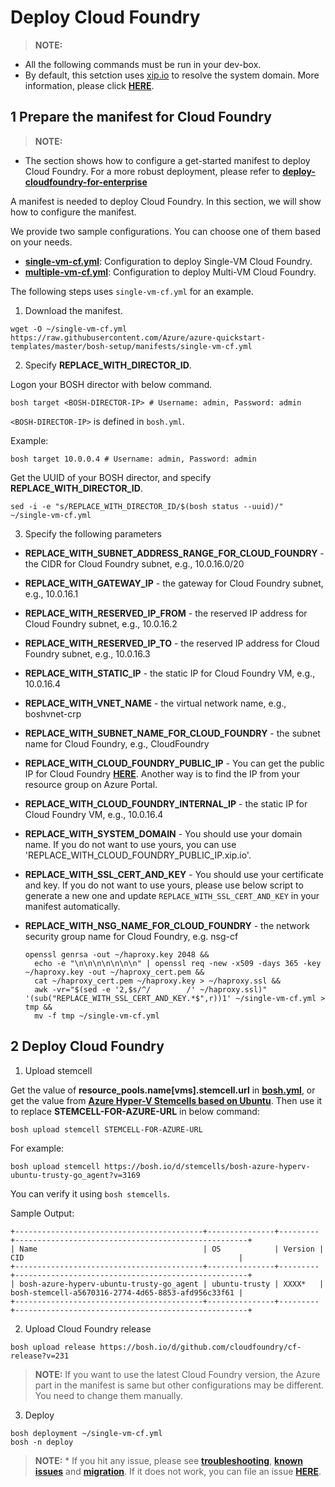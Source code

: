 # Deploy Cloud Foundry

>**NOTE:**
  * All the following commands must be run in your dev-box.
  * By default, this setction uses [xip.io](http://xip.io/) to resolve the system domain. More information, please click [**HERE**](https://github.com/cloudfoundry-incubator/bosh-azure-cpi-release/tree/master/docs/advanced/deploy-azuredns).

## 1 Prepare the manifest for Cloud Foundry

>**NOTE:**
  * The section shows how to configure a get-started manifest to deploy Cloud Foundry. For a more robust deployment, please refer to [**deploy-cloudfoundry-for-enterprise**](https://github.com/cloudfoundry-incubator/bosh-azure-cpi-release/tree/master/docs/advanced/deploy-cloudfoundry-for-enterprise)

A manifest is needed to deploy Cloud Foundry. In this section, we will show how to configure the manifest.

We provide two sample configurations. You can choose one of them based on your needs.

* [**single-vm-cf.yml**](https://raw.githubusercontent.com/Azure/azure-quickstart-templates/master/bosh-setup/manifests/single-vm-cf.yml): Configuration to deploy Single-VM Cloud Foundry.
* [**multiple-vm-cf.yml**](https://raw.githubusercontent.com/Azure/azure-quickstart-templates/master/bosh-setup/manifests/multiple-vm-cf.yml): Configuration to deploy Multi-VM Cloud Foundry.

The following steps uses `single-vm-cf.yml` for an example.

1. Download the manifest.

  ```
  wget -O ~/single-vm-cf.yml https://raw.githubusercontent.com/Azure/azure-quickstart-templates/master/bosh-setup/manifests/single-vm-cf.yml
  ```

2. Specify **REPLACE_WITH_DIRECTOR_ID**.

  Logon your BOSH director with below command.
  
  ```
  bosh target <BOSH-DIRECTOR-IP> # Username: admin, Password: admin
  ```

  `<BOSH-DIRECTOR-IP>` is defined in `bosh.yml`.

  Example:

  ```
  bosh target 10.0.0.4 # Username: admin, Password: admin
  ```
  
  Get the UUID of your BOSH director, and specify **REPLACE_WITH_DIRECTOR_ID**.
  
  ```
  sed -i -e "s/REPLACE_WITH_DIRECTOR_ID/$(bosh status --uuid)/" ~/single-vm-cf.yml
  ```
  
3. Specify the following parameters

  * **REPLACE_WITH_SUBNET_ADDRESS_RANGE_FOR_CLOUD_FOUNDRY** - the CIDR for Cloud Foundry subnet, e.g., 10.0.16.0/20
  * **REPLACE_WITH_GATEWAY_IP** - the gateway for Cloud Foundry subnet, e.g., 10.0.16.1
  * **REPLACE_WITH_RESERVED_IP_FROM** - the reserved IP address for Cloud Foundry subnet, e.g., 10.0.16.2
  * **REPLACE_WITH_RESERVED_IP_TO** - the reserved IP address for Cloud Foundry subnet, e.g., 10.0.16.3
  * **REPLACE_WITH_STATIC_IP** - the static IP for Cloud Foundry VM, e.g., 10.0.16.4
  * **REPLACE_WITH_VNET_NAME** - the virtual network name, e.g., boshvnet-crp
  * **REPLACE_WITH_SUBNET_NAME_FOR_CLOUD_FOUNDRY** - the subnet name for Cloud Foundry, e.g., CloudFoundry
  * **REPLACE_WITH_CLOUD_FOUNDRY_PUBLIC_IP** - You can get the public IP for Cloud Foundry [**HERE**](./deploy-bosh-manually.md#get_public_ip). Another way is to find the IP from your resource group on Azure Portal.
  * **REPLACE_WITH_CLOUD_FOUNDRY_INTERNAL_IP** - the static IP for Cloud Foundry VM, e.g., 10.0.16.4
  * **REPLACE_WITH_SYSTEM_DOMAIN** - You should use your domain name. If you do not want to use yours, you can use 'REPLACE_WITH_CLOUD_FOUNDRY_PUBLIC_IP.xip.io'.
  * **REPLACE_WITH_SSL_CERT_AND_KEY** - You should use your certificate and key. If you do not want to use yours, please use below script to generate a new one and update `REPLACE_WITH_SSL_CERT_AND_KEY` in your manifest automatically.
  * **REPLACE_WITH_NSG_NAME_FOR_CLOUD_FOUNDRY** - the network security group name for Cloud Foundry, e.g. nsg-cf

    ```
    openssl genrsa -out ~/haproxy.key 2048 &&
      echo -e "\n\n\n\n\n\n\n" | openssl req -new -x509 -days 365 -key ~/haproxy.key -out ~/haproxy_cert.pem &&
      cat ~/haproxy_cert.pem ~/haproxy.key > ~/haproxy.ssl &&
      awk -vr="$(sed -e '2,$s/^/        /' ~/haproxy.ssl)" '(sub("REPLACE_WITH_SSL_CERT_AND_KEY.*$",r))1' ~/single-vm-cf.yml > tmp &&
      mv -f tmp ~/single-vm-cf.yml
    ```

## 2 Deploy Cloud Foundry

1. Upload stemcell

  Get the value of **resource_pools.name[vms].stemcell.url** in [**bosh.yml**](https://github.com/Azure/azure-quickstart-templates/blob/master/bosh-setup/bosh.yml), or get the value from [**Azure Hyper-V Stemcells based on Ubuntu**](http://bosh.io/stemcells/bosh-azure-hyperv-ubuntu-trusty-go_agent). Then use it to replace **STEMCELL-FOR-AZURE-URL** in below command:

  ```
  bosh upload stemcell STEMCELL-FOR-AZURE-URL
  ```
  
  For example:
  
  ```
  bosh upload stemcell https://bosh.io/d/stemcells/bosh-azure-hyperv-ubuntu-trusty-go_agent?v=3169
  ```  

  You can verify it using `bosh stemcells`.
  
  Sample Output:
  
  ```
  +------------------------------------------+---------------+---------+----------------------------------------------------+
  | Name                                     | OS            | Version | CID                                                |
  +------------------------------------------+---------------+---------+----------------------------------------------------+
  | bosh-azure-hyperv-ubuntu-trusty-go_agent | ubuntu-trusty | XXXX*   | bosh-stemcell-a5670316-2774-4d65-8853-afd956c33f61 |
  +------------------------------------------+---------------+---------+----------------------------------------------------+
  ```

2. Upload Cloud Foundry release

  ```
  bosh upload release https://bosh.io/d/github.com/cloudfoundry/cf-release?v=231
  ```

  >**NOTE:** If you want to use the latest Cloud Foundry version, the Azure part in the manifest is same but other configurations may be different. You need to change them manually.

3. Deploy

  ```
  bosh deployment ~/single-vm-cf.yml
  bosh -n deploy
  ```

  >**NOTE:**
    * If you hit any issue, please see [**troubleshooting**](https://github.com/cloudfoundry-incubator/bosh-azure-cpi-release/blob/master/docs/additional-information/troubleshooting.md), [**known issues**](https://github.com/cloudfoundry-incubator/bosh-azure-cpi-release/blob/master/docs/additional-information/known-issues.md) and [**migration**](https://github.com/cloudfoundry-incubator/bosh-azure-cpi-release/blob/master/docs/additional-information/migration.md). If it does not work, you can file an issue [**HERE**](https://github.com/cloudfoundry-incubator/bosh-azure-cpi-release/issues).
